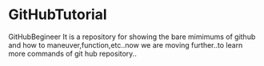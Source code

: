 # GitHubTutorial
GitHubBegineer
It is a repository for showing the bare mimimums of github and how to maneuver,function,etc..now we are moving further..to learn more commands of git hub repository..

